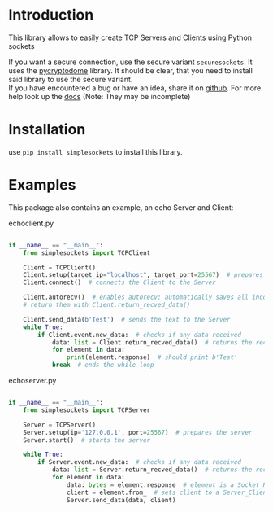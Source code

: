 # Introduction  
This library allows to easily create TCP Servers and Clients using Python sockets

If you want a secure connection, use the secure variant `securesockets`. It uses the 
[pycryptodome](https://pypi.org/project/pycryptodome/) library. It should be clear, that you need to install said library to use 
the secure variant.  
If you have encountered a bug or have an idea, share it on [github](https://github.com/MrPoisen/simplesockets). For more help look 
up the [docs](https://mrpoisen.github.io/simplesockets/)
(Note: They may be incomplete)

# Installation
use `pip install simplesockets` to install this library.

# Examples
This package also contains an example, an echo Server and Client:

echoclient.py
```` python

if __name__ == "__main__":
    from simplesockets import TCPClient

    Client = TCPClient()
    Client.setup(target_ip="localhost", target_port=25567)  # prepares the Client
    Client.connect()  # connects the Client to the Server

    Client.autorecv()  # enables autorecv: automatically saves all incoming data in Client.recved_data,
    # return them with Client.return_recved_data()

    Client.send_data(b'Test')  # sends the text to the Server
    while True:
        if Client.event.new_data:  # checks if any data received
            data: list = Client.return_recved_data()  # returns the received data as a list
            for element in data:
                print(element.response)  # should print b'Test'
            break  # ends the while loop
````

echoserver.py
```` python

if __name__ == "__main__":
    from simplesockets import TCPServer

    Server = TCPServer()
    Server.setup(ip='127.0.0.1', port=25567)  # prepares the server
    Server.start()  # starts the server

    while True:
        if Server.event.new_data:  # checks if any data received
            data: list = Server.return_recved_data()  # returns the received data as a list
            for element in data:
                data: bytes = element.response  # element is a Socket_Response object,
                client = element.from_  # sets client to a Server_Client object
                Server.send_data(data, client)
````